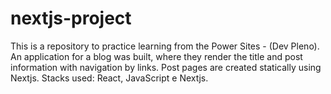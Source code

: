 # nextjs-project

This is a repository to practice learning from the Power Sites - (Dev Pleno). 
An application for a blog was built, where they render the title and post information with navigation by links.
Post pages are created statically using Nextjs. 
Stacks used: React, JavaScript e Nextjs.
